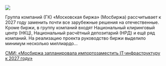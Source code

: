 <!--2025-09-27 13:33:35-->
<div class="yb">
  <div class="rss habr"><img src="https://habrastorage.org/getpro/habr/upload_files/9b4/52d/478/9b452d4781f3ba9a7a599d399be66564.jpg" /><p>Группа компаний (ГК) «Московская биржа» (Мосбиржа) рассчитывает к 2027&nbsp;году заменить почти все зарубежные решения на&nbsp;отечественные. Кроме биржи, в&nbsp;группу компаний входят Национальный клиринговый центр (НКЦ), Национальный расчётный депозитарий (НРД) и ещё ряд компаний. На&nbsp;реализацию проекта руководство биржи выделило минимум несколько миллиардо... <p class="titl"><a href="https://habr.com/ru/news/951252/?utm_source=habrahabr&utm_medium=rss&utm_campaign=951252">СМИ: «Мосбиржа запланировала импортозаместить IT-инфраструктуру к 2027 году»</a></p></div>
</div>
